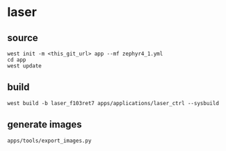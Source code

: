 # laser

## source

```shell
west init -m <this_git_url> app --mf zephyr4_1.yml
cd app
west update
```


## build

```shell
west build -b laser_f103ret7 apps/applications/laser_ctrl --sysbuild
```


## generate images

```shell
apps/tools/export_images.py
```

